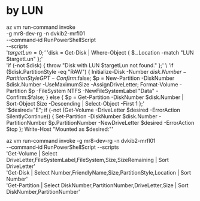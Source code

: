 # by LUN
az vm run-command invoke \
  -g mr8-dev-rg -n dvkib2-mrfl01 \
  --command-id RunPowerShellScript \
  --scripts \
'$targetLun = 0;' \
'$disk = Get-Disk | Where-Object { $_.Location -match "LUN $targetLun" };' \
'if (-not $disk) { throw "Disk with LUN $targetLun not found." };' \
'if ($disk.PartitionStyle -eq "RAW") { Initialize-Disk -Number $disk.Number -PartitionStyle GPT -Confirm:$false; $p = New-Partition -DiskNumber $disk.Number -UseMaximumSize -AssignDriveLetter; Format-Volume -Partition $p -FileSystem NTFS -NewFileSystemLabel "Data" -Confirm:$false; } else { $p = Get-Partition -DiskNumber $disk.Number | Sort-Object Size -Descending | Select-Object -First 1 };' \
'$desired="E"; if (-not (Get-Volume -DriveLetter $desired -ErrorAction SilentlyContinue)) { Set-Partition -DiskNumber $disk.Number -PartitionNumber $p.PartitionNumber -NewDriveLetter $desired -ErrorAction Stop }; Write-Host "Mounted as $desired:"'




az vm run-command invoke -g mr8-dev-rg -n dvkib2-mrfl01 \
  --command-id RunPowerShellScript --scripts \
'Get-Volume | Select DriveLetter,FileSystemLabel,FileSystem,Size,SizeRemaining | Sort DriveLetter' \
'Get-Disk | Select Number,FriendlyName,Size,PartitionStyle,Location | Sort Number' \
'Get-Partition | Select DiskNumber,PartitionNumber,DriveLetter,Size | Sort DiskNumber,PartitionNumber'
